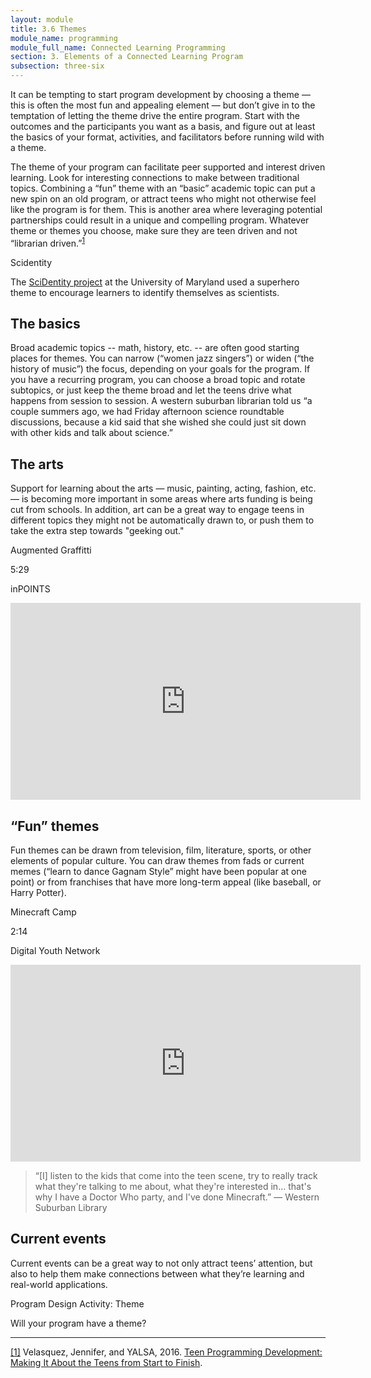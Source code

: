 ```yaml
---
layout: module
title: 3.6 Themes
module_name: programming
module_full_name: Connected Learning Programming
section: 3. Elements of a Connected Learning Program
subsection: three-six
---
```


It can be tempting to start program development by choosing a theme — this is often the most fun and appealing element — but don’t give in to the temptation of letting the theme drive the entire program. Start with the outcomes and the participants you want as a basis, and figure out at least the basics of your format, activities, and facilitators before running wild with a theme. 

The theme of your program can facilitate peer supported and interest driven learning. Look for interesting connections to make between traditional topics. Combining a “fun” theme with an “basic” academic topic can put a new spin on an old program, or attract teens who might not otherwise feel like the program is for them. This is another area where leveraging potential partnerships could result in a unique and compelling program. Whatever theme or themes you choose, make sure they are teen driven and not “librarian driven.”<sup><a href="#fn1" name="1">1</a></sup>

<div class="case_study_box">
	<p class="box-title">Scidentity</p>
	<p>The <a href="http://scidentity.umd.edu/">SciDentity project</a> at the University of Maryland used a superhero theme to encourage learners to identify themselves as scientists.</p>
</div>


## The basics

Broad academic topics -- math, history, etc. -- are often good starting places for themes. You can narrow (“women jazz singers”) or widen (“the history of music”) the focus, depending on your goals for the program. If you have a recurring program, you can choose a broad topic and rotate subtopics, or just keep the theme broad and let the teens drive what happens from session to session. A western suburban librarian told us “a couple summers ago, we had Friday afternoon science roundtable discussions, because a kid said that she wished she could just sit down with other kids and talk about science.” 

## The arts

Support for learning about the arts — music, painting, acting, fashion, etc. — is becoming more important in some areas where arts funding is being cut from schools. In addition, art can be a great way to engage teens in different topics they might not be automatically drawn to, or push them to take the extra step towards "geeking out."

<div class="case_study_box">
	<p class="box-title">Augmented Graffitti</p>
	<p class="videotime">5:29</p><p class="source">inPOINTS</p>
	<div class="video">
		<iframe width="560" height="315" src="https://www.youtube.com/embed/jzyd8Ot3yFI" frameborder="0" allow="autoplay; encrypted-media" allowfullscreen></iframe>
	</div>
</div>


## “Fun” themes
Fun themes can be drawn from television, film, literature, sports, or other elements of popular culture. You can draw themes from fads or current memes (“learn to dance Gagnam Style” might have been popular at one point) or from franchises that have more long-term appeal (like baseball, or Harry Potter). 

<div class="case_study_box">
	<p class="box-title">Minecraft Camp</p>
	<p class="videotime">2:14</p><p class="source">Digital Youth Network</p>
	<div class="video">
		<iframe width="560" height="315" src="https://www.youtube.com/embed/xroUaY5ZaFo" frameborder="0" allow="autoplay; encrypted-media" allowfullscreen></iframe>
	</div>
</div>

> “[I] listen to the kids that come into the teen scene, try to really track what they're talking to me about, what they're interested in… that's why I have a Doctor Who party, and I've done Minecraft.” — Western Suburban Library

## Current events
Current events can be a great way to not only attract teens’ attention, but also to help them make connections between what they’re learning and real-world applications.

<div class="reflection">
	<p class="box-title">Program Design Activity: Theme</p>
	<p>Will your program have a theme?</p>
</div>

<hr/>

<a name="fn1" href="#1">[1]</a> Velasquez, Jennifer, and YALSA, 2016. [Teen Programming Development: Making It About the Teens from Start to Finish](https://www.youtube.com/watch?v=A6pO_M_8hLM).
